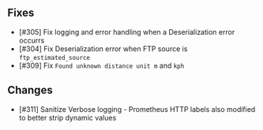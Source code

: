 
## Fixes

- [#305] Fix logging and error handling when a Deserialization error occurrs
- [#304] Fix Deserialization error when FTP source is `ftp_estimated_source`
- [#309] Fix `Found unknown distance unit m` and `kph`

## Changes

- [#311] Sanitize Verbose logging - Prometheus HTTP labels also modified to better strip dynamic values